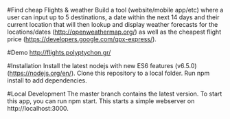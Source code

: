 #Find cheap Flights & weather
Build a tool (website/mobile app/etc) where a user can input up to 5 destinations, a date within the next 14 days and their current location that will then lookup and display weather forecasts for the locations/dates (http://openweathermap.org/) as well as the cheapest flight price (https://developers.google.com/qpx-express/).

#Demo
http://flights.polyptychon.gr/

#Installation
Install the latest nodejs with new ES6 features (v6.5.0) (https://nodejs.org/en/).
Clone this repository to a local folder.
Run npm install to add dependencies.

#Local Development
The master branch contains the latest version. To start this app, you can run npm start. This starts a simple webserver on http://localhost:3000.
